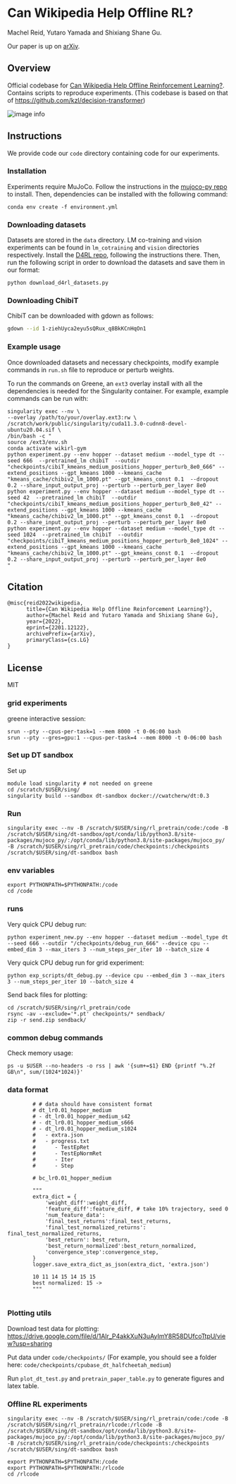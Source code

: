 
# Can Wikipedia Help Offline RL? 

Machel Reid, Yutaro Yamada and Shixiang Shane Gu.

Our paper is up on [arXiv](https://arxiv.org/abs/2201.12122).

## Overview

Official codebase for [Can Wikipedia Help Offline Reinforcement Learning?](https://arxiv.org/abs/2201.12122).
Contains scripts to reproduce experiments. (This codebase is based on that of https://github.com/kzl/decision-transformer)

![image info](./architecture.png)

## Instructions

We provide code our `code` directory containing code for our experiments.
### Installation

Experiments require MuJoCo.
Follow the instructions in the [mujoco-py repo](https://github.com/openai/mujoco-py) to install.
Then, dependencies can be installed with the following command:

```
conda env create -f environment.yml
```

### Downloading datasets

Datasets are stored in the `data` directory. LM co-training and vision experiments can be found in `lm_cotraining` and `vision` directories respectively.
Install the [D4RL repo](https://github.com/rail-berkeley/d4rl), following the instructions there.
Then, run the following script in order to download the datasets and save them in our format:

```
python download_d4rl_datasets.py
```

### Downloading ChibiT

ChibiT can be downloaded with gdown as follows:
```bash
gdown --id 1-ziehUyca2eyu5sQRux_q8BkKCnHqOn1
```

### Example usage

Once downloaded datasets and necessary checkpoints, modify example commands in `run.sh` file to reproduce or perturb weights.

To run the commands on Greene, an `ext3` overlay install with all the dependencies is needed for the Singularity container. 
For example, example commands can be run with: 
```
singularity exec --nv \
--overlay /path/to/your/overlay.ext3:rw \
/scratch/work/public/singularity/cuda11.3.0-cudnn8-devel-ubuntu20.04.sif \
/bin/bash -c "
source /ext3/env.sh
conda activate wikirl-gym
python experiment.py --env hopper --dataset medium --model_type dt --seed 666  --pretrained_lm chibiT  --outdir "checkpoints/cibiT_kmeans_medium_positions_hopper_perturb_8e0_666" --extend_positions --gpt_kmeans 1000 --kmeans_cache "kmeans_cache/chibiv2_lm_1000.pt" --gpt_kmeans_const 0.1  --dropout 0.2 --share_input_output_proj --perturb --perturb_per_layer 8e0
python experiment.py --env hopper --dataset medium --model_type dt --seed 42  --pretrained_lm chibiT  --outdir "checkpoints/cibiT_kmeans_medium_positions_hopper_perturb_8e0_42" --extend_positions --gpt_kmeans 1000 --kmeans_cache "kmeans_cache/chibiv2_lm_1000.pt" --gpt_kmeans_const 0.1  --dropout 0.2 --share_input_output_proj --perturb --perturb_per_layer 8e0
python experiment.py --env hopper --dataset medium --model_type dt --seed 1024  --pretrained_lm chibiT  --outdir "checkpoints/cibiT_kmeans_medium_positions_hopper_perturb_8e0_1024" --extend_positions --gpt_kmeans 1000 --kmeans_cache "kmeans_cache/chibiv2_lm_1000.pt" --gpt_kmeans_const 0.1  --dropout 0.2 --share_input_output_proj --perturb --perturb_per_layer 8e0
"
```
## Citation


```
@misc{reid2022wikipedia,
      title={Can Wikipedia Help Offline Reinforcement Learning?}, 
      author={Machel Reid and Yutaro Yamada and Shixiang Shane Gu},
      year={2022},
      eprint={2201.12122},
      archivePrefix={arXiv},
      primaryClass={cs.LG}
}
```

## License

MIT

### grid experiments 

greene interactive session:
```
srun --pty --cpus-per-task=1 --mem 8000 -t 0-06:00 bash
srun --pty --gres=gpu:1 --cpus-per-task=4 --mem 8000 -t 0-06:00 bash

```


### Set up DT sandbox
Set up
```
module load singularity # not needed on greene
cd /scratch/$USER/sing/
singularity build --sandbox dt-sandbox docker://cwatcherw/dt:0.3
```

### Run
```
singularity exec --nv -B /scratch/$USER/sing/rl_pretrain/code:/code -B /scratch/$USER/sing/dt-sandbox/opt/conda/lib/python3.8/site-packages/mujoco_py/:/opt/conda/lib/python3.8/site-packages/mujoco_py/ -B /scratch/$USER/sing/rl_pretrain/code/checkpoints:/checkpoints /scratch/$USER/sing/dt-sandbox bash
```

### env variables
```
export PYTHONPATH=$PYTHONPATH:/code
cd /code
```


### runs

Very quick CPU debug run: 
```
python experiment_new.py --env hopper --dataset medium --model_type dt --seed 666 --outdir "/checkpoints/debug_run_666" --device cpu --embed_dim 3 --max_iters 3 --num_steps_per_iter 10 --batch_size 4

```

Very quick CPU debug run for grid experiment: 
```
python exp_scripts/dt_debug.py --device cpu --embed_dim 3 --max_iters 3 --num_steps_per_iter 10 --batch_size 4

```


Send back files for plotting: 
```
cd /scratch/$USER/sing/rl_pretrain/code
rsync -av --exclude='*.pt' checkpoints/* sendback/
zip -r send.zip sendback/
```

### common debug commands
Check memory usage: 
```
ps -u $USER --no-headers -o rss | awk '{sum+=$1} END {printf "%.2f GB\n", sum/(1024*1024)}'
```

### data format
```
        # # data should have consistent format
        # dt_lr0.01_hopper_medium
        # - dt_lr0.01_hopper_medium_s42
        # - dt_lr0.01_hopper_medium_s666
        # - dt_lr0.01_hopper_medium_s1024
        #   - extra.json
        #   - progress.txt
        #      - TestEpRet
        #      - TestEpNormRet
        #      - Iter
        #      - Step

        # bc_lr0.01_hopper_medium

        """
        extra_dict = {
            'weight_diff':weight_diff,
            'feature_diff':feature_diff, # take 10% trajectory, seed 0
            'num_feature_data': 
            'final_test_returns':final_test_returns,
            'final_test_normalized_returns': final_test_normalized_returns,
            'best_return': best_return,
            'best_return_normalized':best_return_normalized,
            'convergence_step':convergence_step,
        }
        logger.save_extra_dict_as_json(extra_dict, 'extra.json')
        
        10 11 14 15 14 15 15 
        best normalized: 15 -> 
        """


```

### Plotting utils
Download test data for plotting: https://drive.google.com/file/d/1Alr_P4akkXuN3uAyImY8R58DUfcoTtpU/view?usp=sharing

Put data under `code/checkpoints/` (For example, you should see a folder here: `code/checkpoints/cpubase_dt_halfcheetah_medium`)

Run `plot_dt_test.py` and `pretrain_paper_table.py` to generate figures and latex table. 

### Offline RL experiments
```
singularity exec --nv -B /scratch/$USER/sing/rl_pretrain/code:/code -B /scratch/$USER/sing/rl_pretrain/rlcode:/rlcode -B /scratch/$USER/sing/dt-sandbox/opt/conda/lib/python3.8/site-packages/mujoco_py/:/opt/conda/lib/python3.8/site-packages/mujoco_py/ -B /scratch/$USER/sing/rl_pretrain/code/checkpoints:/checkpoints /scratch/$USER/sing/dt-sandbox bash
```

```
export PYTHONPATH=$PYTHONPATH:/code
export PYTHONPATH=$PYTHONPATH:/rlcode
cd /rlcode
```